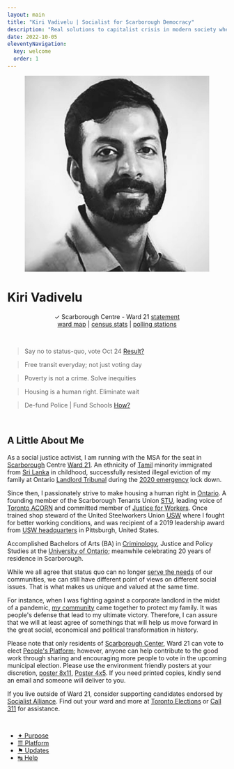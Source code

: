 ```yaml
---
layout: main
title: "Kiri Vadivelu | Socialist for Scarborough Democracy"
description: "Real solutions to capitalist crisis in modern society where salary do not depend on not understanding reality nor acceptance of comfortable narrative"
date: 2022-10-05
eleventyNavigation:
  key: welcome
  order: 1
---
```


<!-- ![Council Candidate, Kiri Vadivelu](assets/images/kiri-vadivelu.jpeg) -->

<figure>
<img src="assets/images/kiri-vadivelu.jpg" alt="Kiri Vadivelu" width="450" height="450">
<!-- <figcaption>Kiri Vadivelu | Scarborough</figcaption> -->
</figure>

# Kiri Vadivelu

<p align="center">
 &check; Scarborough Centre - Ward 21 <a href="https://github.com/kiri-vadivelu/project-108/blob/main/src/assets/docs/statement-kiri-vadivelu.pdf">statement</a><br> 
 <a href="https://github.com/kiri-vadivelu/project-108/blob/main/src/assets/docs/ward-21.pdf">ward map</a> |
 <a href="https://github.com/kiri-vadivelu/project-108/blob/main/src/assets/docs/census-stats.pdf">census stats</a> |
 <a href="https://github.com/kiri-vadivelu/project-108/blob/main/src/assets/docs/polling-stations.pdf">polling stations</a>
 </p>

 <br>

> Say no to status-quo, vote Oct 24 [Result?](https://github.com/kiri-vadivelu/project-108/blob/main/src/assets/docs/2022-Toronto-Election.pdf)

> Free transit everyday; not just voting day

> Poverty is not a crime. Solve inequities

> Housing is a human right. Eliminate wait

> De-fund Police | Fund Schools [How?](https://github.com/kiri-vadivelu/project-108/blob/main/src/assets/docs/peoples-platform.pdf)

<br>

## A Little About Me

As a social justice activist, I am running with the MSA for the seat in [Scarborough](https://kiri-vadivelu.ca/history/tabor-hill-scarborough-feast-of-the-dead/) Centre [Ward 21](https://www.toronto.ca/city-government/data-research-maps/neighbourhoods-communities/ward-profiles/ward-21-scarborough-centre/). An ethnicity of [Tamil](https://www.tamilcentre.ca/en/about/background) minority immigrated from [Sri Lanka](https://github.com/kiri-vadivelu/project-108/blob/main/src/assets/docs/tamil-genocide.pdf) in childhood, successfully resisted illegal eviction of my family at Ontario [Landlord Tribunal](https://tribunalsontario.ca/ltb/) during the [2020 emergency](https://www.justice.gc.ca/eng/csj-sjc/covid.html) lock down.

Since then, I passionately strive to make housing a human right in [Ontario](https://www.ontario.ca/page/home-and-community). A founding member of the Scarborough Tenants Union [STU](https://scarboroughtenants.ca), leading voice of [Toronto ACORN](https://acorncanada.org) and committed member of [Justice for Workers](https://www.justice4workers.org). Once trained shop steward of the United Steelworkers Union [USW](https://usw.ca) where I fought for better working conditions, and was recipient of a 2019 leadership award from [USW headquarters](http://spt-usw.org/about-us/headquarters/) in Pittsburgh, United States.

Accomplished Bachelors of Arts (BA) in [Criminology](https://ontariotechu.ca/programs/undergraduate/social-science-and-humanities/criminology-and-justice/), Justice and Policy Studies at the [University of Ontario](https://ontariotechu.ca); meanwhile celebrating 20 years of residence in Scarborough.

While we all agree that status quo can no longer [serve the needs](https://github.com/kiri-vadivelu/project-108/blob/main/src/assets/docs/peoples-platform.pdf) of our communities, we can still have different point of views on different social issues. That is what makes us unique and valued at the same time.

For instance, when I was fighting against a corporate landlord in the midst of a pandemic, [my community](https://tdotcommunity.ca/project/guarding-his-home/) came together to protect my family. It was people's defense that lead to my ultimate victory. Therefore, I can assure that we will at least agree of somethings that will help us move forward in the great social, economical and political transformation in history.

Please note that only residents of [Scarborough Center](https://github.com/kiri-vadivelu/project-108/blob/main/src/assets/docs/census-stats.pdf), Ward 21 can vote to elect [People's Platform](https://kiri-vadivelu.ca/pages/elect); however, anyone can help contribute to the good work through sharing and encouraging more people to vote in the upcoming municipal election. Please use the environment friendly posters at your discretion, [poster 8x11](https://github.com/kiri-vadivelu/project-108/blob/main/src/assets/docs/8x11.pdf), [Poster 4x5](https://github.com/kiri-vadivelu/project-108/blob/main/src/assets/docs/4x5.pdf). If you need printed copies, kindly send an email and someone will deliver to you.

If you live outside of Ward 21, consider supporting candidates endorsed by [Socialist Alliance](https://socialistalliance.ca). Find out your ward and more at [Toronto Elections](https://www.toronto.ca/city-government/elections/) or [Call 311](https://www.toronto.ca/home/311-toronto-at-your-service/) for assistance.

<br>
<ul role="list" class="flex">
  <li><a href="/pages/about"> &#10022; Purpose</a></li>
  <li><a href="/pages/elect"> &#9776; Platform</a></li> 
  <li><a href="/pages/news"> &#9873; Updates</a></li> 
  <li><a href="/assistant"> &#8633; Help</a></li>
</ul>
